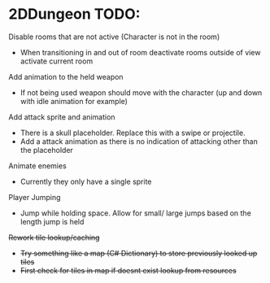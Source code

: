 # 2DDungeon TODO:

Disable rooms that are not active (Character is not in the room)
* When transitioning in and out of room deactivate rooms outside of view activate current room

Add animation to the held weapon
* If not being used weapon should move with the character (up and down with idle animation for example)

Add attack sprite and animation
* There is a skull placeholder. Replace this with a swipe or projectile.
* Add a attack animation as there is no indication of attacking other than the placeholder

Animate enemies
* Currently they only have a single sprite

Player Jumping
* Jump while holding space. Allow for small/ large jumps based on the length jump is held

~~Rework tile lookup/caching~~
* ~~Try something like a map (C# Dictionary) to store previously looked up tiles~~
* ~~First check for tiles in map if doesnt exist lookup from resources~~